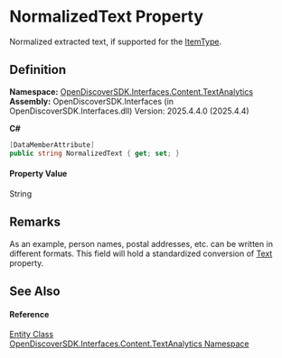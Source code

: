 # NormalizedText Property


Normalized extracted text, if supported for the <a href="c025ee41-2df2-737f-922f-abe13f0a53b1">ItemType</a>.



## Definition
**Namespace:** <a href="12331b25-bce3-6a9b-929b-46b5cf49471c">OpenDiscoverSDK.Interfaces.Content.TextAnalytics</a>  
**Assembly:** OpenDiscoverSDK.Interfaces (in OpenDiscoverSDK.Interfaces.dll) Version: 2025.4.4.0 (2025.4.4)

**C#**
``` C#
[DataMemberAttribute]
public string NormalizedText { get; set; }
```



#### Property Value
String

## Remarks
As an example, person names, postal addresses, etc. can be written in different formats. This field will hold a standardized conversion of <a href="78237b47-97e4-7f4b-d6c9-18ae0143b759">Text</a> property.

## See Also


#### Reference
<a href="75bf3100-d4b4-0098-46f5-b953923776a9">Entity Class</a>  
<a href="12331b25-bce3-6a9b-929b-46b5cf49471c">OpenDiscoverSDK.Interfaces.Content.TextAnalytics Namespace</a>  
